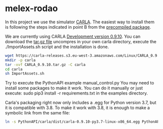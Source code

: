 # melex-rodao

In this project we use the simulator [CARLA](https://carla.readthedocs.io/en/latest/start_quickstart).
The easiest way to install them is following the steps indicated in point B from the [precompiled package](https://carla.readthedocs.io/en/latest/start_quickstart/#b-package-installation).

We are currently using CARLA [Development version 0.9.10](https://github.com/carla-simulator/carla/blob/master/Docs/download.md). You can download the [tar.gz file](https://carla-releases.s3.eu-west-3.amazonaws.com/Linux/CARLA_0.9.10.tar.gz) uncompres in your own carla directory, execute the ./ImportAssets.sh script and the installation is done.
```bash
wget https://carla-releases.s3.eu-west-3.amazonaws.com/Linux/CARLA_0.9.10.tar.gz
mkdir -p carla
tar -xvf CARLA_0.9.10.tar.gz -C carla 
cd carla
sh ImportAssets.sh
```
Try to execute the PythonAPI example manual_control.py
You may need to install some packages to make it work. You can do it manually or just execute:
sudo pip3 install -r requirements.txt
in the examples directory.

Carla's packaging right now only includes a .egg for Python version 3.7, but it is compatible with 3.8. To make it work with 3.8, it is enough to make a symbolic link from the same file:
```bash
ln -s PythonAPI/carla/dist/carla-0.9.10-py3.7-linux-x86_64.egg PythonAPI/carla/dist/carla-0.9.10-py3.8-linux-x86_64.egg
```


 


<!--stackedit_data:
eyJoaXN0b3J5IjpbLTMyMDcwMjU2OCwxNDM0ODkzMzEsMTY3OD
cyOTU4MywzNTgyMzY3ODZdfQ==
-->
